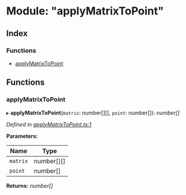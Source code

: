 
# Module: "applyMatrixToPoint"

## Index

### Functions

* [applyMatrixToPoint](_applymatrixtopoint_.md#applymatrixtopoint)

## Functions

###  applyMatrixToPoint

▸ **applyMatrixToPoint**(`matrix`: number[][], `point`: number[]): *number[]*

*Defined in [applyMatrixToPoint.ts:1](https://github.com/figma-plugin-helper-functions/figma-plugin-helpers/blob/5f3a767/src/helpers/applyMatrixToPoint.ts#L1)*

**Parameters:**

Name | Type |
------ | ------ |
`matrix` | number[][] |
`point` | number[] |

**Returns:** *number[]*
